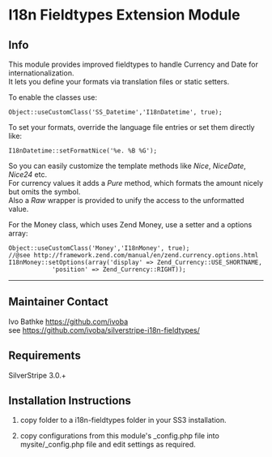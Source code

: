 I18n Fieldtypes Extension Module
========================================

Info
-----------------------------------------------

This module provides improved fieldtypes to handle Currency and Date for internationalization.  
It lets you define your formats via translation files or static setters.  

To enable the classes use:  

    Object::useCustomClass('SS_Datetime','I18nDatetime', true);

To set your formats, override the language file entries or set them directly like:  
    
    I18nDatetime::setFormatNice('%e. %B %G');

So you can easily customize the template methods like *Nice*, *NiceDate*, *Nice24* etc.  
For currency values it adds a *Pure* method, which formats the amount nicely but omits the symbol.  
Also a *Raw* wrapper is provided to unify the access to the unformatted value.    

For the Money class, which uses Zend Money, use a setter and a options array:  

    Object::useCustomClass('Money','I18nMoney', true);
    //@see http://framework.zend.com/manual/en/zend.currency.options.html
    I18nMoney::setOptions(array('display' => Zend_Currency::USE_SHORTNAME,
	  			'position' => Zend_Currency::RIGHT));
 
-----------------------------------------------

Maintainer Contact
-----------------------------------------------
Ivo Bathke https://github.com/ivoba  
see https://github.com/ivoba/silverstripe-i18n-fieldtypes/

Requirements
-----------------------------------------------
SilverStripe 3.0.+

Installation Instructions
-----------------------------------------------
1. copy folder to a i18n-fieldtypes folder in your SS3 installation.

2. copy configurations from this module's _config.php file
into mysite/_config.php file and edit settings as required.

